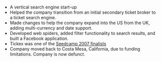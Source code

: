 - A vertical search engine start-up
- Helped the company transition from an initial secondary ticket broker to a ticket search engine.
- Made changes to help the company expand into the US from the UK, adding multi-currency and date support.
- Developed web spiders, added filter functionality to search results, and built a Facebook application.
- Tickex was one of the [Seedcamp 2007 finalists](http://techcrunch.com/2007/08/30/seedcamp-finalists-chosen-battle-to-final-five-next-week/)
- Company moved back to Costa Mesa, California, due to funding limitations. Company is now defunct.